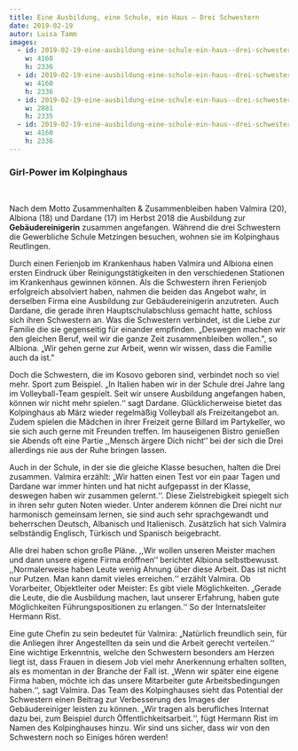 ```yaml
---
title: Eine Ausbildung, eine Schule, ein Haus – Drei Schwestern
date: 2019-02-19
autor: Luisa Tamm
images:
  - id: 2019-02-19-eine-ausbildung-eine-schule-ein-haus--drei-schwestern-1
    w: 4160
    h: 2336
  - id: 2019-02-19-eine-ausbildung-eine-schule-ein-haus--drei-schwestern-2
    w: 4160
    h: 2336
  - id: 2019-02-19-eine-ausbildung-eine-schule-ein-haus--drei-schwestern-3
    w: 2881
    h: 2335
  - id: 2019-02-19-eine-ausbildung-eine-schule-ein-haus--drei-schwestern-4
    w: 4160
    h: 2336
---
```


### Girl-Power im Kolpinghaus
<!--mehr-->
<br>

Nach dem Motto Zusammenhalten & Zusammenbleiben haben Valmira (20), Albiona (18) und Dardane (17) im Herbst 2018 die Ausbildung zur **Gebäudereinigerin** zusammen angefangen. Während die drei Schwestern die Gewerbliche Schule Metzingen besuchen, wohnen sie im Kolpinghaus Reutlingen.

Durch einen Ferienjob im Krankenhaus haben Valmira und Albiona einen ersten Eindruck über Reinigungstätigkeiten in den verschiedenen Stationen im Krankenhaus gewinnen können. Als die Schwestern ihren Ferienjob erfolgreich absolviert haben, nahmen die beiden das Angebot wahr, in derselben Firma eine Ausbildung zur Gebäudereinigerin anzutreten. Auch Dardane, die gerade ihren Hauptschulabschluss gemacht hatte, schloss sich ihren Schwestern an. Was die Schwestern verbindet, ist die Liebe zur Familie die sie gegenseitig für einander empfinden. „Deswegen machen wir den gleichen Beruf, weil wir die ganze Zeit zusammenbleiben wollen.", so Albiona. „Wir gehen gerne zur Arbeit, wenn wir wissen, dass die Familie auch da ist."

Doch die Schwestern, die im Kosovo geboren sind, verbindet noch so viel mehr. Sport zum Beispiel. „In Italien haben wir in der Schule drei Jahre lang im Volleyball-Team gespielt. Seit wir unsere Ausbildung angefangen haben, können wir nicht mehr spielen.‘‘ sagt Dardane. Glücklicherweise bietet das Kolpinghaus ab März wieder regelmäßig Volleyball als Freizeitangebot an. Zudem spielen die Mädchen in ihrer Freizeit gerne Billard im Partykeller, wo sie sich auch gerne mit Freunden treffen. Im hauseigenen Bistro genießen sie Abends oft eine Partie ,,Mensch ärgere Dich nicht‘‘ bei der sich die Drei allerdings nie aus der Ruhe bringen lassen.

Auch in der Schule, in der sie die gleiche Klasse besuchen, halten die Drei zusammen. Valmira erzählt: „Wir hatten einen Test vor ein paar Tagen und Dardane war immer hinten und hat nicht aufgepasst in der Klasse, deswegen haben wir zusammen gelernt.‘‘. Diese Zielstrebigkeit spiegelt sich in ihren sehr guten Noten wieder. Unter anderem können die Drei nicht nur harmonisch gemeinsam lernen, sie sind auch sehr sprachgewandt und beherrschen Deutsch, Albanisch und Italienisch. Zusätzlich hat sich Valmira selbständig Englisch, Türkisch und Spanisch beigebracht.

Alle drei haben schon große Pläne. ,,Wir wollen unseren Meister machen und dann unsere eigene Firma eröffnen‘‘ berichtet Albiona selbstbewusst. ,,Normalerweise haben Leute wenig Ahnung über diese Arbeit. Das ist nicht nur Putzen. Man kann damit vieles erreichen.‘‘ erzählt Valmira. Ob Vorarbeiter, Objektleiter oder Meister: Es gibt viele Möglichkeiten. „Gerade die Leute, die die Ausbildung machen, laut unserer Erfahrung, haben gute Möglichkeiten Führungspositionen zu erlangen.‘‘ So der Internatsleiter Hermann Rist.

Eine gute Chefin zu sein bedeutet für Valmira: „Natürlich freundlich sein, für die Anliegen ihrer Angestellten da sein und die Arbeit gerecht verteilen.‘‘ Eine wichtige Erkenntnis, welche den Schwestern besonders am Herzen liegt ist, dass Frauen in diesem Job viel mehr Anerkennung erhalten sollten, als es momentan in der Branche der Fall ist. „Wenn wir später eine eigene Firma haben, möchte ich das unsere Mitarbeiter gute Arbeitsbedingungen haben.‘‘, sagt Valmira. Das Team des Kolpinghauses sieht das Potential der Schwestern einen Beitrag zur Verbesserung des Images der Gebäudereiniger leisten zu können. „Wir tragen als berufliches Internat dazu bei, zum Beispiel durch Öffentlichkeitsarbeit.‘‘, fügt Hermann Rist im Namen des Kolpinghauses hinzu. Wir sind uns sicher, dass wir von den Schwestern noch so Einiges hören werden!
